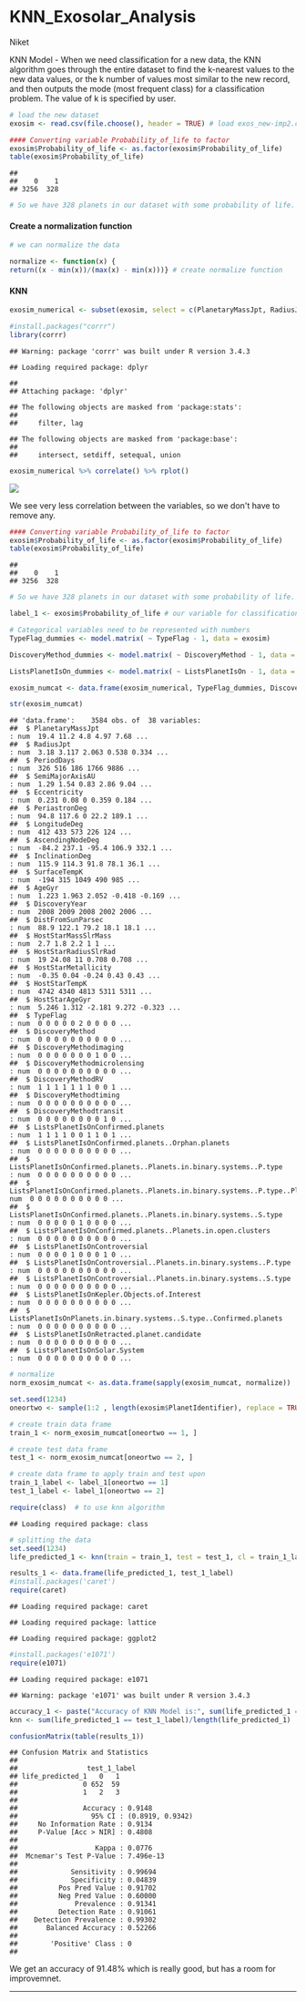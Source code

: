 KNN\_Exosolar\_Analysis
================
Niket

KNN Model - When we need classification for a new data, the KNN algorithm goes through the entire dataset to find the k-nearest values to the new data values, or the k number of values most similar to the new record, and then outputs the mode (most frequent class) for a classification problem. The value of k is specified by user.

``` r
# load the new dataset
exosim <- read.csv(file.choose(), header = TRUE) # load exos_new-imp2.csv
```

``` r
#### Converting variable Probability_of_life to factor
exosim$Probability_of_life <- as.factor(exosim$Probability_of_life)
table(exosim$Probability_of_life)
```

    ## 
    ##    0    1 
    ## 3256  328

``` r
# So we have 328 planets in our dataset with some probability of life.
```

#### Create a normalization function

``` r
# we can normalize the data 

normalize <- function(x) {
return((x - min(x))/(max(x) - min(x)))} # create normalize function
```

#### KNN

``` r
exosim_numerical <- subset(exosim, select = c(PlanetaryMassJpt, RadiusJpt, PeriodDays, SemiMajorAxisAU, Eccentricity, PeriastronDeg, LongitudeDeg, AscendingNodeDeg, InclinationDeg, SurfaceTempK, AgeGyr, DiscoveryYear, DistFromSunParsec, HostStarMassSlrMass, HostStarRadiusSlrRad, HostStarMetallicity, HostStarTempK, HostStarAgeGyr))
```

``` r
#install.packages("corrr")
library(corrr)
```

    ## Warning: package 'corrr' was built under R version 3.4.3

    ## Loading required package: dplyr

    ## 
    ## Attaching package: 'dplyr'

    ## The following objects are masked from 'package:stats':
    ## 
    ##     filter, lag

    ## The following objects are masked from 'package:base':
    ## 
    ##     intersect, setdiff, setequal, union

``` r
exosim_numerical %>% correlate() %>% rplot()
```

![](KNN_Exosolar_Analysis_files/figure-markdown_github-ascii_identifiers/unnamed-chunk-5-1.png)

We see very less correlation between the variables, so we don't have to remove any.

``` r
#### Converting variable Probability_of_life to factor
exosim$Probability_of_life <- as.factor(exosim$Probability_of_life)
table(exosim$Probability_of_life)
```

    ## 
    ##    0    1 
    ## 3256  328

``` r
# So we have 328 planets in our dataset with some probability of life.
```

``` r
label_1 <- exosim$Probability_of_life # our variable for classification
```

``` r
# Categorical variables need to be represented with numbers 
TypeFlag_dummies <- model.matrix( ~ TypeFlag - 1, data = exosim)

DiscoveryMethod_dummies <- model.matrix( ~ DiscoveryMethod - 1, data = exosim)

ListsPlanetIsOn_dummies <- model.matrix( ~ ListsPlanetIsOn - 1, data = exosim)
```

``` r
exosim_numcat <- data.frame(exosim_numerical, TypeFlag_dummies, DiscoveryMethod_dummies, ListsPlanetIsOn_dummies)
```

``` r
str(exosim_numcat)
```

    ## 'data.frame':    3584 obs. of  38 variables:
    ##  $ PlanetaryMassJpt                                                                                 : num  19.4 11.2 4.8 4.97 7.68 ...
    ##  $ RadiusJpt                                                                                        : num  3.18 3.117 2.063 0.538 0.334 ...
    ##  $ PeriodDays                                                                                       : num  326 516 186 1766 9886 ...
    ##  $ SemiMajorAxisAU                                                                                  : num  1.29 1.54 0.83 2.86 9.04 ...
    ##  $ Eccentricity                                                                                     : num  0.231 0.08 0 0.359 0.184 ...
    ##  $ PeriastronDeg                                                                                    : num  94.8 117.6 0 22.2 189.1 ...
    ##  $ LongitudeDeg                                                                                     : num  412 433 573 226 124 ...
    ##  $ AscendingNodeDeg                                                                                 : num  -84.2 237.1 -95.4 106.9 332.1 ...
    ##  $ InclinationDeg                                                                                   : num  115.9 114.3 91.8 78.1 36.1 ...
    ##  $ SurfaceTempK                                                                                     : num  -194 315 1049 490 985 ...
    ##  $ AgeGyr                                                                                           : num  1.223 1.963 2.052 -0.418 -0.169 ...
    ##  $ DiscoveryYear                                                                                    : num  2008 2009 2008 2002 2006 ...
    ##  $ DistFromSunParsec                                                                                : num  88.9 122.1 79.2 18.1 18.1 ...
    ##  $ HostStarMassSlrMass                                                                              : num  2.7 1.8 2.2 1 1 ...
    ##  $ HostStarRadiusSlrRad                                                                             : num  19 24.08 11 0.708 0.708 ...
    ##  $ HostStarMetallicity                                                                              : num  -0.35 0.04 -0.24 0.43 0.43 ...
    ##  $ HostStarTempK                                                                                    : num  4742 4340 4813 5311 5311 ...
    ##  $ HostStarAgeGyr                                                                                   : num  5.246 1.312 -2.181 9.272 -0.323 ...
    ##  $ TypeFlag                                                                                         : num  0 0 0 0 0 2 0 0 0 0 ...
    ##  $ DiscoveryMethod                                                                                  : num  0 0 0 0 0 0 0 0 0 0 ...
    ##  $ DiscoveryMethodimaging                                                                           : num  0 0 0 0 0 0 0 1 0 0 ...
    ##  $ DiscoveryMethodmicrolensing                                                                      : num  0 0 0 0 0 0 0 0 0 0 ...
    ##  $ DiscoveryMethodRV                                                                                : num  1 1 1 1 1 1 1 0 0 1 ...
    ##  $ DiscoveryMethodtiming                                                                            : num  0 0 0 0 0 0 0 0 0 0 ...
    ##  $ DiscoveryMethodtransit                                                                           : num  0 0 0 0 0 0 0 0 1 0 ...
    ##  $ ListsPlanetIsOnConfirmed.planets                                                                 : num  1 1 1 1 0 0 1 1 0 1 ...
    ##  $ ListsPlanetIsOnConfirmed.planets..Orphan.planets                                                 : num  0 0 0 0 0 0 0 0 0 0 ...
    ##  $ ListsPlanetIsOnConfirmed.planets..Planets.in.binary.systems..P.type                              : num  0 0 0 0 0 0 0 0 0 0 ...
    ##  $ ListsPlanetIsOnConfirmed.planets..Planets.in.binary.systems..P.type..Planets.in.globular.clusters: num  0 0 0 0 0 0 0 0 0 0 ...
    ##  $ ListsPlanetIsOnConfirmed.planets..Planets.in.binary.systems..S.type                              : num  0 0 0 0 0 1 0 0 0 0 ...
    ##  $ ListsPlanetIsOnConfirmed.planets..Planets.in.open.clusters                                       : num  0 0 0 0 0 0 0 0 0 0 ...
    ##  $ ListsPlanetIsOnControversial                                                                     : num  0 0 0 0 1 0 0 0 1 0 ...
    ##  $ ListsPlanetIsOnControversial..Planets.in.binary.systems..P.type                                  : num  0 0 0 0 0 0 0 0 0 0 ...
    ##  $ ListsPlanetIsOnControversial..Planets.in.binary.systems..S.type                                  : num  0 0 0 0 0 0 0 0 0 0 ...
    ##  $ ListsPlanetIsOnKepler.Objects.of.Interest                                                        : num  0 0 0 0 0 0 0 0 0 0 ...
    ##  $ ListsPlanetIsOnPlanets.in.binary.systems..S.type..Confirmed.planets                              : num  0 0 0 0 0 0 0 0 0 0 ...
    ##  $ ListsPlanetIsOnRetracted.planet.candidate                                                        : num  0 0 0 0 0 0 0 0 0 0 ...
    ##  $ ListsPlanetIsOnSolar.System                                                                      : num  0 0 0 0 0 0 0 0 0 0 ...

``` r
# normalize 
norm_exosim_numcat <- as.data.frame(sapply(exosim_numcat, normalize))
```

``` r
set.seed(1234)
oneortwo <- sample(1:2 , length(exosim$PlanetIdentifier), replace = TRUE, prob=c(0.8, 0.2)) # generating random values and storing them
```

``` r
# create train data frame
train_1 <- norm_exosim_numcat[oneortwo == 1, ]

# create test data frame
test_1 <- norm_exosim_numcat[oneortwo == 2, ]

# create data frame to apply train and test upon
train_1_label <- label_1[oneortwo == 1]
test_1_label <- label_1[oneortwo == 2]
```

``` r
require(class)  # to use knn algorithm  
```

    ## Loading required package: class

``` r
# splitting the data
set.seed(1234)
life_predicted_1 <- knn(train = train_1, test = test_1, cl = train_1_label, k = 20)
```

``` r
results_1 <- data.frame(life_predicted_1, test_1_label)
#install.packages('caret')
require(caret)
```

    ## Loading required package: caret

    ## Loading required package: lattice

    ## Loading required package: ggplot2

``` r
#install.packages('e1071')
require(e1071)
```

    ## Loading required package: e1071

    ## Warning: package 'e1071' was built under R version 3.4.3

``` r
accuracy_1 <- paste("Accuracy of KNN Model is:", sum(life_predicted_1 == test_1_label)/length(life_predicted_1))
knn <- sum(life_predicted_1 == test_1_label)/length(life_predicted_1)

confusionMatrix(table(results_1))
```

    ## Confusion Matrix and Statistics
    ## 
    ##                 test_1_label
    ## life_predicted_1   0   1
    ##                0 652  59
    ##                1   2   3
    ##                                           
    ##                Accuracy : 0.9148          
    ##                  95% CI : (0.8919, 0.9342)
    ##     No Information Rate : 0.9134          
    ##     P-Value [Acc > NIR] : 0.4808          
    ##                                           
    ##                   Kappa : 0.0776          
    ##  Mcnemar's Test P-Value : 7.496e-13       
    ##                                           
    ##             Sensitivity : 0.99694         
    ##             Specificity : 0.04839         
    ##          Pos Pred Value : 0.91702         
    ##          Neg Pred Value : 0.60000         
    ##              Prevalence : 0.91341         
    ##          Detection Rate : 0.91061         
    ##    Detection Prevalence : 0.99302         
    ##       Balanced Accuracy : 0.52266         
    ##                                           
    ##        'Positive' Class : 0               
    ## 

We get an accuracy of 91.48% which is really good, but has a room for improvemnet.

------------------------------------------------------------------------
